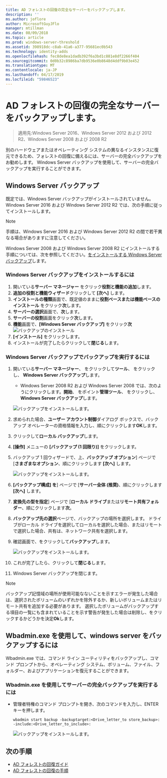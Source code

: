 ```yaml
---
title: AD フォレストの回復の完全なサーバーをバックアップします。
description: ''
ms.author: joflore
author: MicrosoftGuyJFlo
manager: mtillman
ms.date: 08/09/2018
ms.topic: article
ms.prod: windows-server-threshold
ms.assetid: 398918dc-c8ab-41a6-a377-95681ec0b543
ms.technology: identity-adds
ms.openlocfilehash: fec8de8ea1dadb392f6a3bd1c881e8df2266f404
ms.sourcegitcommit: 0d0b32c8986ba7db9536e0b8648d4ddf9b03e452
ms.translationtype: MT
ms.contentlocale: ja-JP
ms.lasthandoff: 04/17/2019
ms.locfileid: "59846523"
---
```

# <a name="ad-forest-recovery---backing-up-a-full-server"></a>AD フォレストの回復の完全なサーバーをバックアップします。  

>適用先:Windows Server 2016、Windows Server 2012 および 2012 R2、Windows Server 2008 および 2008 R2

別のハードウェアまたはオペレーティング システムの異なるインスタンスに復元できるため、フォレストの回復に備えるには、サーバーの完全バックアップをお勧めします。  Windows Server バックアップを使用して、サーバーの完全バックアップを実行することができます。 

## <a name="windows-server-backup"></a>Windows Server バックアップ

既定では、Windows Server バックアップがインストールされていません。 Windows Server 2016 および Windows Server 2012 R2 では、次の手順に従ってインストールします。

>[!NOTE]
>手順は、Windows Server 2016 および Windows Server 2012 R2 の間で若干異なる場合がありますに注意してください。

Windows Server 2008 および Windows Server 2008 R2 にインストールする手順については、次を参照してください。[をインストールする Windows Server バックアップ](https://technet.microsoft.com/library/cc771232.aspx)します。  

### <a name="to-install-windows-server-backup"></a>Windows Server バックアップをインストールするには

1. 開いている**サーバー マネージャー**  をクリック**役割と機能の追加**します。
2. **追加の役割と機能ウィザード**クリックして **[次へ]** します。
3. **インストールの種類**画面で、既定値のままに**役割ベースまたは機能ベースのインストール** をクリック**次**します。
4. **サーバーの選択**画面で、**次**します。
5. **サーバーの役割**画面をクリック**次**します。
6. **機能**画面で、**[Windows Server バックアップ]** をクリック**次**
   ![バックアップのインストール](media/AD-Forest-Recovery-Backing-up-a-Full-Server/fullbackup2.png)
7. **[インストール]** をクリックします。
8. インストールが完了したらクリックして**閉じる**します。

### <a name="to-perform-a-backup-with-windows-server-backup"></a>Windows Server バックアップでバックアップを実行するには

1. 開いている**サーバー マネージャー**、 をクリックして**ツール**、 をクリックし、 **Windows Server バックアップ**します。
   - Windows Server 2008 R2 および Windows Server 2008 では、次のようにクリックします。**開始**、 をポイント**管理ツール**、 をクリックし、 **Windows Server バックアップ**します。

   ![バックアップをインストールします。](media/AD-Forest-Recovery-Backing-up-a-Full-Server/fullbackup1.png) 

2. 求められた場合、**ユーザー アカウント制御**ダイアログ ボックスで、バックアップ オペレーターの資格情報を入力し、順にクリックします**OK**します。
3. クリックして**ローカル バックアップ**します。
4. **[操作]** メニューの **[バックアップ (1 回限り)]** をクリックします。
5. バックアップ 1 回ウィザードで、上、**バックアップ オプション**] ページで [**さまざまなオプション**、順にクリックします **[次へ]** します。

   ![バックアップをインストールします。](media/AD-Forest-Recovery-Backing-up-a-Full-Server/fullbackup3.png)

6. **[バックアップ構成] を**] ページで [**サーバー全体 (推奨)**、順にクリックします **[次へ]** します。
7. **変換先の型を指定**] ページで [**ローカル ドライブ**または**リモート共有フォルダー**、順にクリックします**次**。
8. **バックアップ先の選択**ページで、バックアップの場所を選択します。  ドライブがローカル ドライブを選択してローカルを選択した場合、またはリモートで選択した場合、共有は、ネットワーク共有を選択します。
9. 確認画面で、をクリックして**バックアップ**します。

   ![バックアップをインストールします。](media/AD-Forest-Recovery-Backing-up-a-Full-Server/fullbackup4.png)

10. これが完了したら、クリックして**閉じる**します。
11. Windows Server バックアップを閉じます。

>[!NOTE]
>バックアップ記憶域の場所が使用可能なないことを示すエラーが発生した場合は、選択されたボリュームのいずれかを除外するか、新しいボリュームまたはリモート共有を追加する必要があります。
>選択したボリュームがバックアップする項目の一覧にも含まれていることを示す警告が発生した場合は削除し、をクリックするかどうかを決定**Ok**します。

## <a name="using-wbadminexe-to-backup-a-windows-server"></a>Wbadmin.exe を使用して、windows server をバックアップするには

Wbadmin.exe では、コマンド ライン ユーティリティをバックアップし、コマンド プロンプトから、オペレーティング システム、ボリューム、ファイル、フォルダー、およびアプリケーションを復元することができます。

### <a name="to-perform-a-full-server-backup-using-wbadminexe"></a>Wbadmin.exe を使用してサーバーの完全バックアップを実行するには
  
- 管理者特権のコマンド プロンプトを開き、次のコマンドを入力し、ENTER キーを押します。  

   ```
   wbadmin start backup -backuptarget:<Drive_letter_to store_backup>: -include:<Drive_letter_to_include>:
   ```

   ![バックアップをインストールします。](media/AD-Forest-Recovery-Backing-up-a-Full-Server/fullbackup5.png)

## <a name="next-steps"></a>次の手順

- [AD フォレストの回復ガイド](AD-Forest-Recovery-Guide.md)
- [AD フォレストの回復の手順](AD-Forest-Recovery-Procedures.md)
